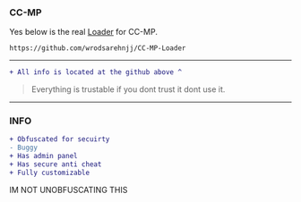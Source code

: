 ### CC-MP

Yes below is the real [Loader](https://github.com/wrodsarehnjj/CC-MP-Loader) for CC-MP.
```
https://github.com/wrodsarehnjj/CC-MP-Loader
```
-------------------------------
```diff
+ All info is located at the github above ^
```
> Everything is trustable if you dont trust it dont use it.

-------------------------------

### INFO

```diff
+ Obfuscated for secuirty
- Buggy
+ Has admin panel
+ Has secure anti cheat
+ Fully customizable
```

IM NOT UNOBFUSCATING THIS

